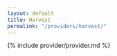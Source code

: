 ```yaml
---
layout: default
title: Harvest
permalink: "/providers/harvest/"
---
```


{% include provider/provider.md %}
